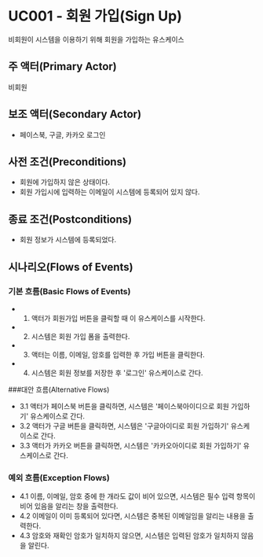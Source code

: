 # UC001 - 회원 가입(Sign Up)
 비회원이 시스템을 이용하기 위해 회원을 가입하는 유스케이스
 
## 주 액터(Primary Actor)
 비회원
 
## 보조 액터(Secondary Actor)
 - 페이스북, 구글, 카카오 로그인
 
## 사전 조건(Preconditions)
 - 회원에 가입하지 않은 상태이다.
 - 회원 가입시에 입력하는 이메일이 시스템에 등록되어 있지 않다.
 
## 종료 조건(Postconditions)
 - 회원 정보가 시스템에 등록되었다.

## 시나리오(Flows of Events)
### 기본 흐름(Basic Flows of Events)
 - 1. 액터가 회원가입 버튼을 클릭할 때 이 유스케이스를 시작한다.
 - 2. 시스템은 회원 가입 폼을 출력한다.
 - 3. 액터는 이름, 이메일, 암호를 입력한 후 가입 버튼을 클릭한다.
 - 4. 시스템은 회원 정보를 저장한 후 '로그인' 유스케이스로 간다.

###대안 흐름(Alternative Flows)
 - 3.1 액터가 페이스북 버튼을 클릭하면,
 			 시스템은 '페이스북아이디으로 회원 가입하기' 유스케이스로 간다.
 - 3.2 액터가 구글 버튼을 클릭하면,
 			 시스템은 '구글아이디로 회원 가입하기' 유스케이스로 간다.
 - 3.3 액터가 카카오 버튼을 클릭하면,
 			 시스템은 '카카오아이디로 회원 가입하기' 유스케이스로 간다.
 
### 예외 흐름(Exception Flows)
 - 4.1 이름, 이메일, 암호 중에 한 개라도 값이 비어 있으면,
 		   시스템은 필수 입력 항목이 비어 있음을 알리는 창을 출력한다.
 - 4.2 이메일이 이미 등록되어 있다면,
 			 시스템은 중복된 이메일임을 알리는 내용을 출력한다.
 - 4.3 암호와 재확인 암호가 일치하지 않으면,
 			 시스템은 입력된 암호가 일치하지 않음을 알린다.
 
 		   
 		   
 		   
 
 
 
 
 
 
 
 